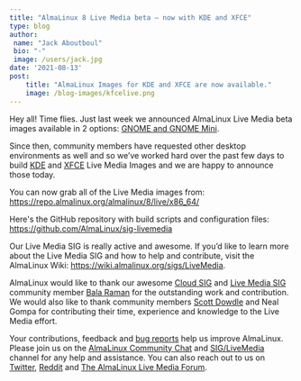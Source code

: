 ```yaml
---
title: "AlmaLinux 8 Live Media beta – now with KDE and XFCE"
type: blog
author: 
 name: "Jack Aboutboul"
 bio: "-"
 image: /users/jack.jpg
date: '2021-08-13'
post:
    title: "AlmaLinux Images for KDE and XFCE are now available."
    image: /blog-images/kfcelive.png
---
```


Hey all! Time flies. Just last week we announced AlmaLinux Live Media beta images available in 2 options: [GNOME and GNOME Mini](/blog/announcing-almalinux-live-media-beta/).

Since then, community members have requested other desktop environments as well and so we’ve worked hard over the past few days to build [KDE](https://kde.org/) and [XFCE](https://www.xfce.org/) Live Media Images and we are happy to announce those today.

You can now grab all of the Live Media images from: https://repo.almalinux.org/almalinux/8/live/x86_64/

Here's the GitHub repository with build scripts and configuration files: https://github.com/AlmaLinux/sig-livemedia

Our Live Media SIG is really active and awesome. If you’d like to learn more about the Live Media SIG and how to help and contribute, visit the AlmaLinux Wiki: https://wiki.almalinux.org/sigs/LiveMedia.

AlmaLinux would like to thank our awesome [Cloud SIG](https://wiki.almalinux.org/sigs/Cloud.html) and [Live Media SIG](https://wiki.almalinux.org/sigs/LiveMedia.html) community member [Bala Raman](https://github.com/srbala) for the outstanding work and contribution. We would also like to thank community members [Scott Dowdle](https://fedoraproject.org/wiki/User:Dowdle) and Neal Gompa for contributing their time, experience and knowledge to the Live Media effort.

Your contributions, feedback and [bug reports](https://bugs.almalinux.org/) help us improve AlmaLinux. Please join us on the [AlmaLinux Community Chat](https://chat.almalinux.org/) and [SIG/LiveMedia](https://chat.almalinux.org/almalinux/channels/siglivemedia) channel for any help and assistance. You can also reach out to us on [Twitter](https://twitter.com/almalinux), [Reddit](https://reddit.com/r/almalinux) and [The AlmaLinux Live Media Forum](https://forums.almalinux.org/c/sigs/live-media/26).